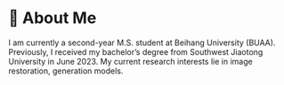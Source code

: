 # 👋 About Me
I am currently a second-year M.S. student at Beihang University (BUAA). Previously, I received my bachelor’s degree from Southwest Jiaotong University in June 2023. My current research interests lie in image restoration, generation models.
